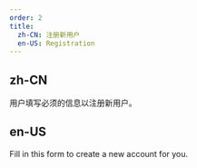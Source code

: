 ```yaml
---
order: 2
title:
  zh-CN: 注册新用户
  en-US: Registration
---
```


## zh-CN

用户填写必须的信息以注册新用户。

## en-US

Fill in this form to create a new account for you.
